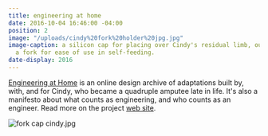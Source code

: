 ```yaml
---
title: engineering at home
date: 2016-10-04 16:46:00 -04:00
position: 2
image: "/uploads/cindy%20fork%20holder%20jpg.jpg"
image-caption: a silicon cap for placing over Cindy's residual limb, outfitted with
  a fork for ease of use in self-feeding.
date-display: 2016
---
```


[Engineering at Home](http://engineeringathome.org/) is an online design archive of adaptations built by, with, and for Cindy, who became a quadruple amputee late in life. It's also a manifesto about what counts as engineering, and who counts as an engineer. Read more on the project [web site](http://engineeringathome.org/).

![fork cap cindy.jpg](/uploads/fork%20cap%20cindy.jpg)